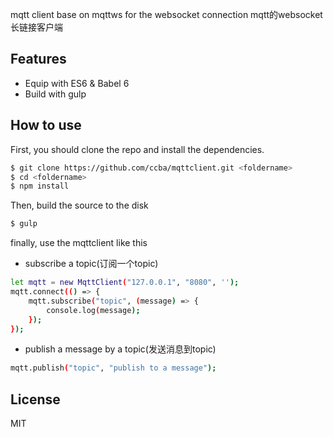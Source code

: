 mqtt client base on mqttws for the websocket connection
mqtt的websocket长链接客户端

## Features

- Equip with ES6 & Babel 6
- Build with gulp

## How to use

First, you should clone the repo and install the dependencies.

```bash
$ git clone https://github.com/ccba/mqttclient.git <foldername>
$ cd <foldername>
$ npm install
```

Then, build the source to the disk

```bash
$ gulp
```


finally, use the mqttclient like this

- subscribe a topic(订阅一个topic)

```bash
let mqtt = new MqttClient("127.0.0.1", "8080", '');
mqtt.connect(() => {
    mqtt.subscribe("topic", (message) => {
        console.log(message);
    });
});
```

- publish a message by a topic(发送消息到topic)
```bash
mqtt.publish("topic", "publish to a message");
```

## License

MIT

